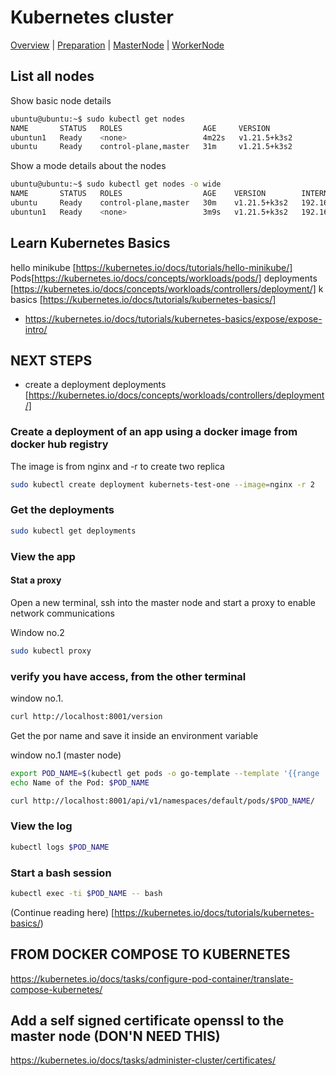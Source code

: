 # Kubernetes cluster

[Overview](README.md) | [Preparation](preparation.md) | [MasterNode](master_node.md) | [WorkerNode](worker_node.md)

## List all nodes

Show basic node details

```bash
ubuntu@ubuntu:~$ sudo kubectl get nodes
NAME       STATUS   ROLES                  AGE     VERSION
ubuntun1   Ready    <none>                 4m22s   v1.21.5+k3s2
ubuntu     Ready    control-plane,master   31m     v1.21.5+k3s2
```

Show a mode details about the nodes

```bash
ubuntu@ubuntu:~$ sudo kubectl get nodes -o wide
NAME       STATUS   ROLES                  AGE    VERSION        INTERNAL-IP     EXTERNAL-IP   OS-IMAGE             KERNEL-VERSION     CONTAINER-RUNTIME
ubuntu     Ready    control-plane,master   30m    v1.21.5+k3s2   192.168.1.120   <none>        Ubuntu 20.04.3 LTS   5.4.0-1044-raspi   containerd://1.4.11-k3s1
ubuntun1   Ready    <none>                 3m9s   v1.21.5+k3s2   192.168.1.121   <none>        Ubuntu 20.04.3 LTS   5.4.0-1044-raspi   containerd://1.4.11-k3s1
```

## Learn Kubernetes Basics

hello minikube [https://kubernetes.io/docs/tutorials/hello-minikube/]
Pods[https://kubernetes.io/docs/concepts/workloads/pods/]
deployments [https://kubernetes.io/docs/concepts/workloads/controllers/deployment/]
k basics [https://kubernetes.io/docs/tutorials/kubernetes-basics/]
  - https://kubernetes.io/docs/tutorials/kubernetes-basics/expose/expose-intro/


## NEXT STEPS

- create a deployment
deployments [https://kubernetes.io/docs/concepts/workloads/controllers/deployment/]

### Create a deployment of an app using a docker image from docker hub registry

The image is from nginx and -r to create two replica

```bash
sudo kubectl create deployment kubernets-test-one --image=nginx -r 2
```

### Get the deployments

```bash
sudo kubectl get deployments
```

### View the app

#### Stat a proxy

Open a new terminal, ssh into the master node and start a proxy to enable network communications

Window no.2

```bash
sudo kubectl proxy
```

### verify you have access, from the other terminal

window no.1.

```bash
curl http://localhost:8001/version
```

Get the por name and save it inside an environment variable

window no.1 (master node)

```bash
export POD_NAME=$(kubectl get pods -o go-template --template '{{range .items}}{{.metadata.name}}{{"\n"}}{{end}}')
echo Name of the Pod: $POD_NAME

curl http://localhost:8001/api/v1/namespaces/default/pods/$POD_NAME/
```

### View the log

```bash
kubectl logs $POD_NAME

```


### Start a bash session

```bash
kubectl exec -ti $POD_NAME -- bash
```

(Continue reading here) [https://kubernetes.io/docs/tutorials/kubernetes-basics/)


## FROM DOCKER COMPOSE TO KUBERNETES
https://kubernetes.io/docs/tasks/configure-pod-container/translate-compose-kubernetes/


## Add a self signed certificate openssl to the master node (DON'N NEED THIS)
https://kubernetes.io/docs/tasks/administer-cluster/certificates/
